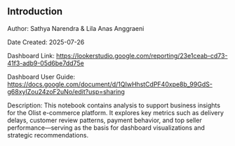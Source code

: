 ## Introduction
Author: Sathya Narendra & Lila Anas Anggraeni

Date Created: 2025-07-26

Dashboard Link:
https://lookerstudio.google.com/reporting/23e1ceab-cd73-41f3-adb9-05d6be7dd75e

Dashboard User Guide:
https://docs.google.com/document/d/1QIwHhstCdPF40xpe8b_99GdS-g68xyIZou24zoF2uNo/edit?usp=sharing

Description:
This notebook contains analysis to support business insights for the Olist e-commerce platform.
It explores key metrics such as delivery delays, customer review patterns, payment behavior, and top seller performance—serving as the basis for dashboard visualizations and strategic recommendations.
